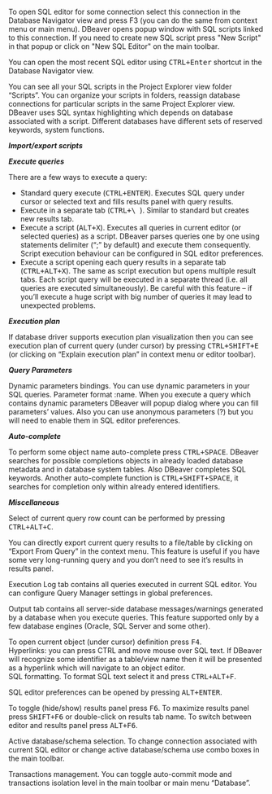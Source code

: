 To open SQL editor for some connection select this connection in the Database Navigator view and press F3 (you can do the same from context menu or main menu). DBeaver opens popup window with SQL scripts linked to this connection. If you need to create new SQL script press "New Script" in that popup or click on "New SQL Editor" on the main toolbar. 

You can open the most recent SQL editor using <kbd>CTRL+Enter</kbd> shortcut in the Database Navigator view.

You can see all your SQL scripts in the Project Explorer view folder “Scripts”. You can organize your scripts in folders, reassign database connections for particular scripts in the same Project Explorer view. 
DBeaver uses SQL syntax highlighting which depends on database associated with a script. Different databases have different sets of reserved keywords, system functions. 

***Import/export scripts***

***Execute queries***

There are a few ways to execute a query:
- Standard query execute (<kbd>CTRL+ENTER</kbd>). Executes SQL query under cursor or selected text and fills results panel with query results.
- Execute in a separate tab (<kbd>CTRL+\ </kbd>). Similar to standard but creates new results tab.
- Execute a script (<kbd>ALT+X</kbd>). Executes all queries in current editor (or selected queries) as a script. DBeaver parses queries one by one using statements delimiter (“;” by default) and execute them consequently. Script execution behaviour can be configured in SQL editor preferences.
- Execute a script opening each query results in a separate tab (<kbd>CTRL+ALT+X</kbd>). The same as script execution but opens multiple result tabs. Each script query will be executed in a separate thread (i.e. all queries are executed simultaneously). Be careful with this feature – if you’ll execute a huge script with big number of queries it may lead to unexpected problems. 

***Execution plan***

If database driver supports execution plan visualization then you can see execution plan of current query (under cursor) by pressing <kbd>CTRL+SHIFT+E</kbd> (or clicking on “Explain execution plan” in context menu or editor toolbar).  

***Query Parameters***

Dynamic parameters bindings. You can use dynamic parameters in your SQL queries. Parameter format :name. When you execute a query which contains dynamic parameters DBeaver will popup dialog where you can fill parameters’ values. Also you can use anonymous parameters (?) but you will need to enable them in SQL editor preferences.  

***Auto-complete***

To perform some object name auto-complete press <kbd>CTRL+SPACE</kbd>. DBeaver searches for possible completions objects in already loaded database metadata and in database system tables. Also DBeaver completes SQL keywords. Another auto-complete function is <kbd>CTRL+SHIFT+SPACE</kbd>, it searches for completion only within already entered identifiers.  

***Miscellaneous***

Select of current query row count can be performed by pressing <kbd>CTRL+ALT+C</kbd>.  

You can directly export current query results to a file/table by clicking on “Export From Query” in the context menu. This feature is useful if you have some very long-running query and you don’t need to see it’s results in results panel.  

Execution Log tab contains all queries executed in current SQL editor. You can configure Query Manager settings in global preferences.

Output tab contains all server-side database messages/warnings generated by a database when you execute queries. This feature supported only by a few database engines (Oracle, SQL Server and some other). 

To open current object (under cursor) definition press <kbd>F4</kbd>.  
Hyperlinks: you can press CTRL and move mouse over SQL text. If DBeaver will recognize some identifier as a table/view name then it will be presented as a hyperlink which will navigate to an object editor.  
SQL formatting. To format SQL text select it and press <kbd>CTRL+ALT+F</kbd>.

SQL editor preferences can be opened by pressing <kbd>ALT+ENTER</kbd>.

To toggle (hide/show) results panel press <kbd>F6</kbd>.
To maximize results panel press <kbd>SHIFT+F6</kbd> or double-click on results tab name.
To switch between editor and results panel press <kbd>ALT+F6</kbd>.

Active database/schema selection. To change connection associated with current SQL editor or change active database/schema use combo boxes in the main toolbar.

Transactions management. You can toggle auto-commit mode and transactions isolation level in the main toolbar or main menu “Database”. 
